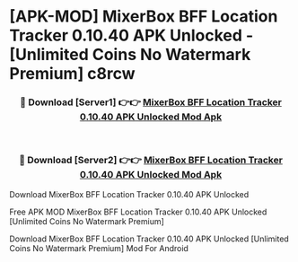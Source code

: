 # [APK-MOD] MixerBox BFF  Location Tracker 0.10.40 APK Unlocked - [Unlimited Coins No Watermark Premium] c8rcw



<div align="center">
<h3>🔴 Download [Server1] 👉👉 <a href="https://momento.my/?title=MixerBox_BFF__Location_Tracker_0.10.40_APK_Unlocked">MixerBox BFF  Location Tracker 0.10.40 APK Unlocked Mod Apk</a></h3><br>

<h3>🔴 Download [Server2] 👉👉 <a href="https://momento.my/?title=MixerBox_BFF__Location_Tracker_0.10.40_APK_Unlocked">MixerBox BFF  Location Tracker 0.10.40 APK Unlocked Mod Apk</a></h3>
</div>



Download MixerBox BFF  Location Tracker 0.10.40 APK Unlocked 

Free APK MOD MixerBox BFF  Location Tracker 0.10.40 APK Unlocked [Unlimited Coins No Watermark Premium]

Download MixerBox BFF  Location Tracker 0.10.40 APK Unlocked [Unlimited Coins No Watermark Premium] Mod For Android

